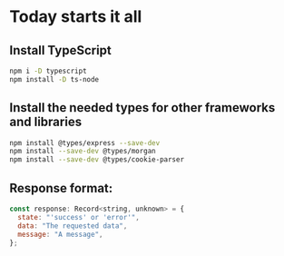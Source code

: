 # Today starts it all

## Install TypeScript

```sh
npm i -D typescript
npm install -D ts-node
```

## Install the needed types for other frameworks and libraries

```sh
npm install @types/express --save-dev
npm install --save-dev @types/morgan
npm install --save-dev @types/cookie-parser
```

## Response format:

```js
const response: Record<string, unknown> = {
  state: "'success' or 'error'",
  data: "The requested data",
  message: "A message",
};
```

